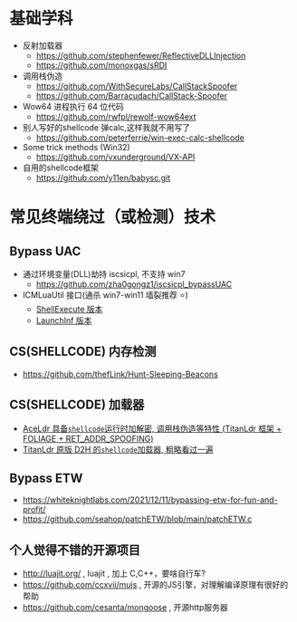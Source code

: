# 基础学科

- 反射加载器
	- https://github.com/stephenfewer/ReflectiveDLLInjection 
	- https://github.com/monoxgas/sRDI 
- 调用栈伪造
	-  https://github.com/WithSecureLabs/CallStackSpoofer
 	-  https://github.com/Barracudach/CallStack-Spoofer 
- Wow64 进程执行 64 位代码
	- https://github.com/rwfpl/rewolf-wow64ext
- 别人写好的shellcode 弹calc,这样我就不用写了
	-  https://github.com/peterferrie/win-exec-calc-shellcode
- Some trick methods (Win32)
	-  https://github.com/vxunderground/VX-API 
- 自用的shellcode框架
	- https://github.com/y11en/babysc.git

# 常见终端绕过（或检测）技术

## Bypass UAC

- 通过环境变量(DLL)劫持 iscsicpl, 不支持 win7
	- https://github.com/zha0gongz1/iscsicpl_bypassUAC
- ICMLuaUtil 接口(通杀 win7-win11 墙裂推荐 ⭐)
	- [ShellExecute 版本](https://github.com/0xlane/BypassUAC/blob/master/BypassUAC/main.cpp)
	- [LaunchInf 版本](https://github.com/dro/uac-launchinf-poc/blob/master/poc.c)

## CS(SHELLCODE) 内存检测

- https://github.com/thefLink/Hunt-Sleeping-Beacons

## CS(SHELLCODE) 加载器

- [ AceLdr 具备`shellcode`运行时加解密, 调用栈伪造等特性 (TitanLdr 框架 + FOLIAGE + RET_ADDR_SPOOFING)](https://github.com/kyleavery/AceLdr)
- [TitanLdr 原版 D2H 的`shellcode`加载器, 粗略看过一遍]( https://github.com/kyleavery/TitanLdr )

## Bypass ETW
- <https://whiteknightlabs.com/2021/12/11/bypassing-etw-for-fun-and-profit/>
- <https://github.com/seahop/patchETW/blob/main/patchETW.c>

## 个人觉得不错的开源项目
- http://luajit.org/ , luajit , 加上 C,C++，要啥自行车? 
- https://github.com/ccxvii/mujs , 开源的JS引擎，对理解编译原理有很好的帮助
- https://github.com/cesanta/mongoose , 开源http服务器

